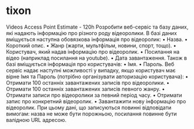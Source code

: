 # tixon
Videos Access Point
Estimate - 120h
Розробити веб-сервіс та базу даних, які надають інформацію про різного роду відеоролики.
В базі даних вміщується наступна обовязкова інформація про відеоролик:
•	Назва.
•	Короткий опис.
•	Жанр (жарти, мультфільм, новини, спорт, тощо).
•	Користувач, який надав інформацію про відеоролик.
•	Посилання на відео (наприклад посилання на youtube).
•	Дата завантаження.
Також в базі вміщується інформація про користувачів:
•	Імя.
•	Пароль.
Веб сервіс надає наступні можливості у випадку, якщо користувач має вірне Імя та Пароль (потрібно організувати авторизацію користувача):
•	Отримати 100 останніх завантажених записів про відеоролики.
•	Отримати 100 останніх завантажених записів певного жанру.
•	Отримати записи про відеоролики за певний період часу.
•	Отримати запис про конкретний відеоролик.
•	Завантажити нову інформацію про відеоролик. При цьому дані, що записуються повинні відповідати вимогам: назва не може бути порожньою, посилання повинне бути валідною URL адресою.
